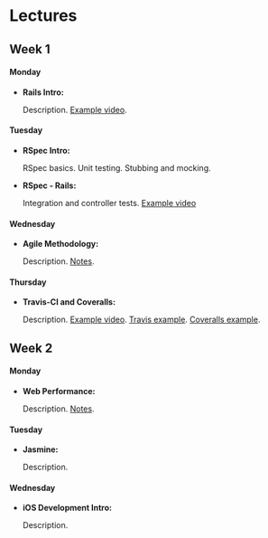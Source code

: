# Lectures

## Week 1

#### Monday

- **Rails Intro:**

  Description.  [Example video](http://talks.devbootcamp.com/rails-intro).

#### Tuesday

- **RSpec Intro:**

  RSpec basics.  Unit testing.  Stubbing and mocking.

- **RSpec - Rails:**

  Integration and controller tests.  [Example video](http://talks.devbootcamp.com/integration-and-isolation-1)

#### Wednesday

- **Agile Methodology:**

  Description.  [Notes](./agile-notes.md).

#### Thursday

- **Travis-CI and Coveralls:**

  Description.  [Example video](http://talks.devbootcamp.com/continuous-integration-and-coverage). [Travis example](https://travis-ci.org/ryanbriones/dbc-continuous-dragonflies/).  [Coveralls example](https://coveralls.io/r/ryanbriones/dbc-continuous-dragonflies).

## Week 2

#### Monday

- **Web Performance:**

  Description.  [Notes](../resources/web_performance_notes.md).

#### Tuesday

- **Jasmine:**

  Description.

#### Wednesday

- **iOS Development Intro:**

  Description.
